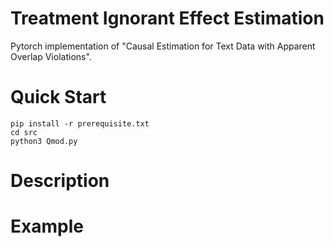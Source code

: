 # Treatment Ignorant Effect Estimation
Pytorch implementation of "Causal Estimation for Text Data with Apparent Overlap Violations".

# Quick Start
```
pip install -r prerequisite.txt
cd src
python3 Qmod.py
```

# Description


# Example
